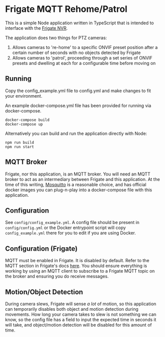 # Frigate MQTT Rehome/Patrol

This is a simple Node application written in TypeScript that is intended to interface with the [Frigate NVR](https://github.com/blakeblackshear/frigate).

The application does two things for PTZ cameras:
1. Allows cameras to 're-home' to a specific ONVIF preset position after a certain number of seconds with no objects detected by Frigate
2. Allows cameras to 'patrol', proceeding through a set series of ONVIF presets and dwelling at each for a configurable time before moving on

## Running

Copy the config_example.yml file to config.yml and make changes to fit your environment.

An example docker-compose.yml file has been provided for running via docker-compose.

```
docker-compose build
docker-compose up
```

Alternatively you can build and run the application directly with Node:

```
npm run build
npm run start
```

## MQTT Broker

Frigate, nor this application, is an MQTT broker. You will need an MQTT broker to act as an intermediary between Frigate and this application. At the time of this writing, [Mosquitto](https://mosquitto.org/) is a reasonable choice, and has official docker images you can plug-n-play into a docker-compose file with this application.

## Configuration

See `config/config_example.yml`. A config file should be present in `config/config.yml` or the Docker entrypoint script will copy `config_example.yml` there for you to edit if you are using Docker.

## Configuration (Frigate)

MQTT must be enabled in Frigate. It is disabled by default. Refer to the MQTT section in Frigate's docs [here](https://docs.frigate.video/configuration/reference). You should ensure everything is working by using an MQTT client to subscribe to a Frigate MQTT topic on the broker and ensuring you do receive messages.

## Motion/Object Detection

During camera slews, Frigate will sense *a lot* of motion, so this application can temporarily disables both object and motion detection during movements. How long your camera takes to slew is not something we can know, so the config file has a field to input the expected time in seconds it will take, and object/motion detection will be disabled for this amount of time.